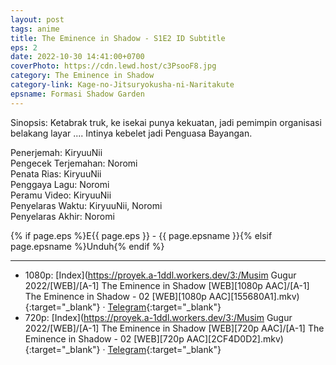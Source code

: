 ```yaml
---
layout: post
tags: anime
title: The Eminence in Shadow - S1E2 ID Subtitle
eps: 2
date: 2022-10-30 14:41:00+0700
coverPhoto: https://cdn.lewd.host/c3PsooF8.jpg
category: The Eminence in Shadow
category-link: Kage-no-Jitsuryokusha-ni-Naritakute
epsname: Formasi Shadow Garden
---
```


Sinopsis: Ketabrak truk, ke isekai punya kekuatan, jadi pemimpin organisasi belakang layar .... Intinya kebelet jadi Penguasa Bayangan.

Penerjemah: KiryuuNii<br>
Pengecek Terjemahan: Noromi<br>
Penata Rias: KiryuuNii<br>
Penggaya Lagu: Noromi<br>
Peramu Video: KiryuuNii<br>
Penyelaras Waktu: KiryuuNii, Noromi<br>
Penyelaras Akhir: Noromi<br>

{% if page.eps %}E{{ page.eps }} - {{ page.epsname }}{% elsif page.epsname %}Unduh{% endif %}

---
- 1080p: [Index](https://proyek.a-1ddl.workers.dev/3:/Musim Gugur 2022/[WEB]/[A-1] The Eminence in Shadow [WEB][1080p AAC]/[A-1] The Eminence in Shadow - 02 [WEB][1080p AAC][155680A1].mkv){:target="_blank"} &middot; [Telegram](https://t.me/a1fansubweeklies/160){:target="_blank"}<br>
- 720p: [Index](https://proyek.a-1ddl.workers.dev/3:/Musim Gugur 2022/[WEB]/[A-1] The Eminence in Shadow [WEB][720p AAC]/[A-1] The Eminence in Shadow - 02 [WEB][720p AAC][2CF4D0D2].mkv){:target="_blank"} &middot; [Telegram](https://t.me/a1fansubweeklies/159){:target="_blank"}
